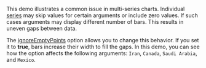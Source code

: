 This demo illustrates a common issue in multi-series charts. Individual [series](/Documentation/ApiReference/Data_Visualization_Widgets/dxChart/Series_Types/BarSeries/) may skip values for certain arguments or include zero values. If such cases arguments may display different number of bars. This results in uneven gaps between data. 

The [ignoreEmptyPoints](/Documentation/ApiReference/Data_Visualization_Widgets/dxChart/Series_Types/BarSeries/#ignoreEmptyPoints) option allows you to change this behavior. If you set it to **true**, bars increase their width to fill the gaps. In this demo, you can see how the option affects the following arguments: `Iran`, `Canada`, `Saudi Arabia`, and `Mexico`.
